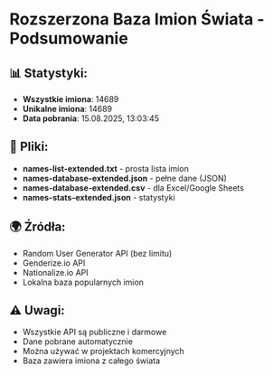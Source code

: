 
# Rozszerzona Baza Imion Świata - Podsumowanie

## 📊 Statystyki:
- **Wszystkie imiona**: 14689
- **Unikalne imiona**: 14689
- **Data pobrania**: 15.08.2025, 13:03:45

## 📁 Pliki:
- **names-list-extended.txt** - prosta lista imion
- **names-database-extended.json** - pełne dane (JSON)
- **names-database-extended.csv** - dla Excel/Google Sheets
- **names-stats-extended.json** - statystyki

## 🌍 Źródła:
- Random User Generator API (bez limitu)
- Genderize.io API
- Nationalize.io API
- Lokalna baza popularnych imion

## ⚠️ Uwagi:
- Wszystkie API są publiczne i darmowe
- Dane pobrane automatycznie
- Można używać w projektach komercyjnych
- Baza zawiera imiona z całego świata
    
